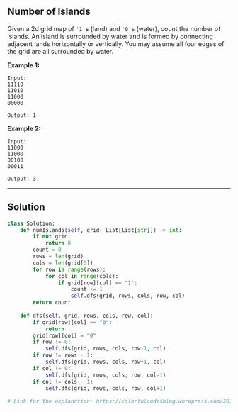 ## Number of Islands

Given a 2d grid map of `'1'`s (land) and `'0'`s (water), count the number of islands. An island is surrounded by water and is formed by connecting adjacent lands horizontally or vertically. You may assume all four edges of the grid are all surrounded by water.

__Example 1:__
```
Input:
11110
11010
11000
00000

Output: 1
```
__Example 2:__
```
Input:
11000
11000
00100
00011

Output: 3
```
---

## Solution

```python
class Solution:
    def numIslands(self, grid: List[List[str]]) -> int:
        if not grid:
            return 0
        count = 0
        rows = len(grid)
        cols = len(grid[0])
        for row in range(rows):
            for col in range(cols):
                if grid[row][col] == "1":
                    count += 1
                    self.dfs(grid, rows, cols, row, col)
        return count
    
    def dfs(self, grid, rows, cols, row, col):
        if grid[row][col] == "0":
            return
        grid[row][col] = "0"
        if row != 0:
            self.dfs(grid, rows, cols, row-1, col)
        if row != rows - 1:
            self.dfs(grid, rows, cols, row+1, col)
        if col != 0:
            self.dfs(grid, rows, cols, row, col-1)
        if col != cols - 1:
            self.dfs(grid, rows, cols, row, col+1)
            
# Link for the explanation: https://colorfulcodesblog.wordpress.com/2018/09/06/number-of-islands-tutorial-python/
```
